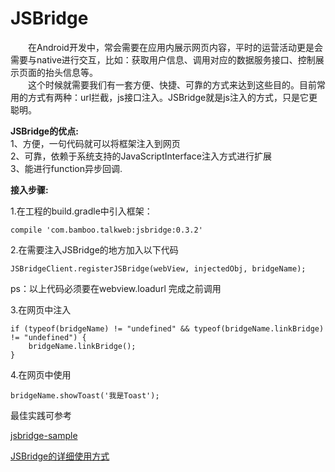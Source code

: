 # JSBridge

　　在Android开发中，常会需要在应用内展示网页内容，平时的运营活动更是会需要与native进行交互，比如：获取用户信息、调用对应的数据服务接口、控制展示页面的抬头信息等。<br/>
　　这个时候就需要我们有一套方便、快捷、可靠的方式来达到这些目的。目前常用的方式有两种：url拦截，js接口注入。JSBridge就是js注入的方式，只是它更聪明。

**JSBridge的优点:**   
    1、方便，一句代码就可以将框架注入到网页  
    2、可靠，依赖于系统支持的JavaScriptInterface注入方式进行扩展  
    3、能进行function异步回调.  

**接入步骤:**    

1.在工程的build.gradle中引入框架：
  
    compile 'com.bamboo.talkweb:jsbridge:0.3.2'
   
2.在需要注入JSBridge的地方加入以下代码  
  
    JSBridgeClient.registerJSBridge(webView, injectedObj, bridgeName);
 
  ps：以上代码必须要在webview.loadurl 完成之前调用 

3.在网页中注入
  
    if (typeof(bridgeName) != "undefined" && typeof(bridgeName.linkBridge) != "undefined") { 
        bridgeName.linkBridge(); 
    }
4.在网页中使用

    bridgeName.showToast('我是Toast');

最佳实践可参考

[jsbridge-sample](https://github.com/kerwinT/JSBridge/tree/dev/jsbridge-sample)

[JSBridge的详细使用方式](https://github.com/kerwinT/JSBridge/wiki)